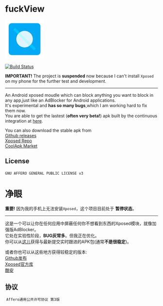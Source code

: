 # fuckView
![FUCKVIEW](icon.png)  

[![Build Status](https://travis-ci.org/w568w/fuckView.svg?branch=master)](https://travis-ci.org/w568w/fuckView)  
  
**IMPORTANT!**  The project is **suspended** now because I can't install `Xposed` on my phone for the further test and development.

---
An Android xposed moudle which can block anything you want to block in any app,just like an AdBlocker for Android applications.  
It's experimental and **has so many bugs**,which I am working hard to fix them now.    
You are able to get the lastest (**often very beta!**) apk built by the continuous integration at [here](https://fir.im/fuckview).  
  
You can also download the stable apk from  
[Github releases](https://github.com/w568w/fuckView/releases)  
[Xposed Repo](http://repo.xposed.info/module/ml.qingsu.fuckview)  
[CoolApk Market](https://www.coolapk.com/apk/149408)
## License
  ```GNU AFFERO GENERAL PUBLIC LICENSE v3```
# 净眼

**重要!**  因为我的手机上无法安装`Xposed`，这个项目目前处于 **暂停状态**。 

---
这是一个可以让你在任何应用中屏蔽任何你不想看到东西的Xposed模块，就像加强版AdBlocker。  
它处在实验性阶段，**BUG灰常多**。但我正在优化。  
你可以从[这儿](https://fir.im/fuckview)获得与最新提交实时跟进的APK包(通常**不是很稳定**)。  
  
或者你也可以从这些地方获得较稳定的版本:  
[Github发布](https://github.com/w568w/fuckView/releases)  
[Xposed官方库](http://repo.xposed.info/module/ml.qingsu.fuckview)  
[酷安](https://www.coolapk.com/apk/149408)
## 协议
  ```Affero通用公共许可协议 第3版```
